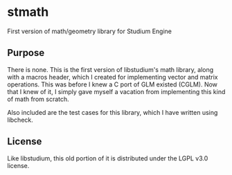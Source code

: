 # stmath
First version of math/geometry library for Studium Engine

## Purpose
There is none. This is the first version of libstudium's math library, along
with a macros header, which I created for implementing vector and matrix
operations. This was before I knew a C port of GLM existed (CGLM). Now that I
knew of it, I simply gave myself a vacation from implementing this kind of math
from scratch.

Also included are the test cases for this library, which I have written using
libcheck.

## License
Like libstudium, this old portion of it is distributed under the LGPL v3.0
license.

